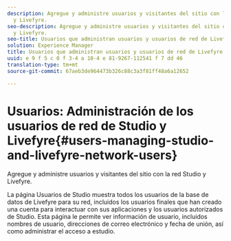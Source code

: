 ```yaml
---
description: Agregue y administre usuarios y visitantes del sitio con la red Studio
  y Livefyre.
seo-description: Agregue y administre usuarios y visitantes del sitio con la red Studio
  y Livefyre.
seo-title: Usuarios que administran usuarios y usuarios de red de Livefyre
solution: Experience Manager
title: Usuarios que administran usuarios y usuarios de red de Livefyre
uuid: e 9 f 5 c 0 f 3-4 a 10-4 e 81-9267-112541 f 7 dd 46
translation-type: tm+mt
source-git-commit: 67aeb3de964473b326c88c3a3f81ff48a6a12652

---
```



# Usuarios: Administración de los usuarios de red de Studio y Livefyre{#users-managing-studio-and-livefyre-network-users}

Agregue y administre usuarios y visitantes del sitio con la red Studio y Livefyre.

La página Usuarios de Studio muestra todos los usuarios de la base de datos de Livefyre para su red, incluidos los usuarios finales que han creado una cuenta para interactuar con sus aplicaciones y los usuarios autorizados de Studio. Esta página le permite ver información de usuario, incluidos nombres de usuario, direcciones de correo electrónico y fecha de unión, así como administrar el acceso a estudio.
